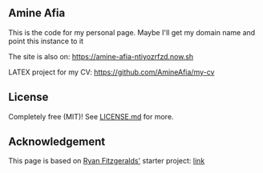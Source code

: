## Amine Afia
This is the code for my personal page. Maybe I'll get my domain name and point this instance to it

The site is also on: https://amine-afia-ntiyozrfzd.now.sh

LATEX project for my CV: https://github.com/AmineAfia/my-cv

## License

Completely free (MIT)! See [LICENSE.md](LICENSE.md) for more.

## Acknowledgement
This page is based on [Ryan Fitzgeralds'](https://github.com/RyanFitzgerald) starter project: [link](https://github.com/RyanFitzgerald/devportfolio)
